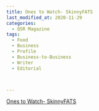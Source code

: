 ```yaml
---
title: Ones to Watch- SkinnyFATS
last_modified_at: 2020-11-29
categories:
  - QSR Magazine
tags:
  - Food
  - Business
  - Profile
  - Business-to-Business
  - Writer
  - Editorial 



---
```


[Ones to Watch- SkinnyFATS](http://www.ourdigitalmags.com/publication/?i=527130&ver=html5&p=39)
